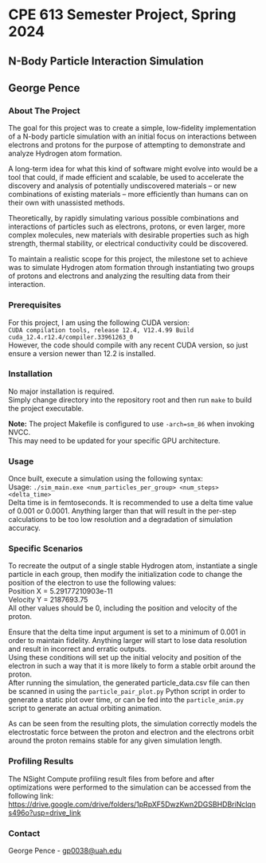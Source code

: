 # CPE 613 Semester Project, Spring 2024
## N-Body Particle Interaction Simulation
## George Pence

### About The Project
The goal for this project was to create a simple, low-fidelity implementation of a
N-body particle simulation with an initial focus on interactions between electrons and
protons for the purpose of attempting to demonstrate and analyze Hydrogen atom formation.

A long-term idea for what this kind of software might evolve into would be a tool that
could, if made efficient and scalable, be used to accelerate the discovery and analysis of
potentially undiscovered materials – or new combinations of existing materials – more
efficiently than humans can on their own with unassisted methods.

Theoretically, by rapidly simulating various possible combinations and interactions of
particles such as electrons, protons, or even larger, more complex molecules, new
materials with desirable properties such as high strength, thermal stability, or electrical
conductivity could be discovered.

To maintain a realistic scope for this project, the milestone set to achieve was to
simulate Hydrogen atom formation through instantiating two groups of protons and
electrons and analyzing the resulting data from their interaction.

### Prerequisites
For this project, I am using the following CUDA version:  
`CUDA compilation tools, release 12.4, V12.4.99 Build cuda_12.4.r12.4/compiler.33961263_0`  
However, the code should compile with any recent CUDA version, so just ensure a version newer than 12.2 is installed.

### Installation
No major installation is required.  
Simply change directory into the repository root and then run `make` to build the project executable.

**Note:** The project Makefile is configured to use `-arch=sm_86` when invoking NVCC.  
This may need to be updated for your specific GPU architecture.

### Usage
Once built, execute a simulation using the following syntax:  
Usage: `./sim_main.exe <num_particles_per_group> <num_steps> <delta_time>`  
Delta time is in femtoseconds. It is recommended to use a delta time value of 0.001 or 0.0001. Anything larger than that will result in the per-step calculations to be too low resolution and a degradation of simulation accuracy.

### Specific Scenarios
To recreate the output of a single stable Hydrogen atom, instantiate a single particle in each group, then modify the initialization code to change the position of the electron to use the following values:  
Position X = 5.29177210903e-11  
Velocity Y = 2187693.75  
All other values should be 0, including the position and velocity of the proton.  

Ensure that the delta time input argument is set to a minimum of 0.001 in order to maintain fidelity. Anything larger will start to lose data resolution and result in incorrect and erratic outputs.  
Using these conditions will set up the initial velocity and position of the electron in such a way that it is more likely to form a stable orbit around the proton.  
After running the simulation, the generated particle_data.csv file can then be scanned in using the `particle_pair_plot.py` Python script in order to generate a static plot over time, or can be fed into the `particle_anim.py` script to generate an actual orbiting animation.  

As can be seen from the resulting plots, the simulation correctly models the electrostatic force between the proton and electron and the electrons orbit around the proton remains stable for any given simulation length.

### Profiling Results
The NSight Compute profiling result files from before and after optimizations were performed to the simulation can be accessed from the following link:  
https://drive.google.com/drive/folders/1pRpXF5DwzKwn2DGSBHDBriNclqns496o?usp=drive_link

### Contact

George Pence - gp0038@uah.edu
